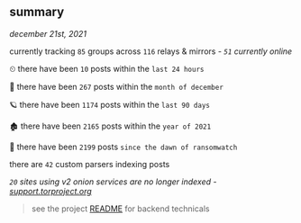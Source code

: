 
## summary
_december 21st, 2021_

currently tracking `85` groups across `116` relays & mirrors - _`51` currently online_

⏲ there have been `10` posts within the `last 24 hours`

🦈 there have been `267` posts within the `month of december`

🪐 there have been `1174` posts within the `last 90 days`

🏚 there have been `2165` posts within the `year of 2021`

🦕 there have been `2199` posts `since the dawn of ransomwatch`

there are `42` custom parsers indexing posts

_`20` sites using v2 onion services are no longer indexed - [support.torproject.org](https://support.torproject.org/onionservices/v2-deprecation/)_

> see the project [README](https://github.com/thetanz/ransomwatch#ransomwatch--) for backend technicals
